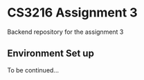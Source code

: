 # CS3216 Assignment 3

Backend repository for the assignment 3

## Environment Set up

To be continued...
